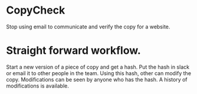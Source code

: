 # CopyCheck

Stop using email to communicate and verify the copy for a website.

# Straight forward workflow.

Start a new version of a piece of copy and get a hash. Put the hash in slack or email it to other people in the team. Using this hash, other can modify the copy. Modifications can be seen by anyone who has the hash. A history of modifications is available.
